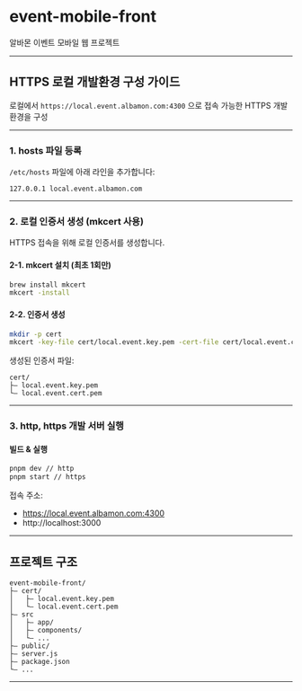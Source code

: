 #  event-mobile-front

알바몬 이벤트 모바일 웹 프로젝트

---

## HTTPS 로컬 개발환경 구성 가이드

로컬에서 `https://local.event.albamon.com:4300` 으로 접속 가능한 HTTPS 개발환경을 구성

---

### 1. hosts 파일 등록

`/etc/hosts` 파일에 아래 라인을 추가합니다:

```
127.0.0.1 local.event.albamon.com
```

---

###  2. 로컬 인증서 생성 (mkcert 사용)

HTTPS 접속을 위해 로컬 인증서를 생성합니다.

#### 2-1. mkcert 설치 (최초 1회만)

```bash
brew install mkcert
mkcert -install
```

#### 2-2. 인증서 생성

```bash
mkdir -p cert
mkcert -key-file cert/local.event.key.pem -cert-file cert/local.event.cert.pem albamon.com local.event.albamon.com
```

생성된 인증서 파일:
```
cert/
├— local.event.key.pem
└— local.event.cert.pem
```

---

### 3. http, https 개발 서버 실행

#### 빌드 & 실행

```bash
pnpm dev // http
pnpm start // https
```
접속 주소:
- https://local.event.albamon.com:4300
- http://localhost:3000

---

##  프로젝트 구조

```
event-mobile-front/
├— cert/
│   ├— local.event.key.pem
│   └— local.event.cert.pem
├— src
│   ├— app/
│   ├— components/
│   └— ...
├— public/
├— server.js
├— package.json
└— ...
```

---
